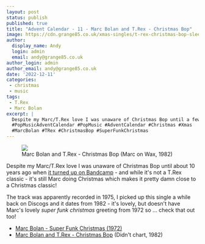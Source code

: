 ```yaml
---
layout: post
status: publish
published: true
title: "Advent Calendar - 11 - Marc Bolan and T.Rex - Christmas Bop"
image: https://cdn.grange85.co.uk/xmas-singles/t-rex-christmas-bop-sleeve.jpg
author:
  display_name: Andy
  login: admin
  email: andy@grange85.co.uk
author_login: admin
author_email: andy@grange85.co.uk
date: '2022-12-11'
categories:
 - christmas
 - music
tags:
 - T.Rex
 - Marc Bolan
excerpt: |
  Despite my Marc/T.Rex love I was unaware of Christmas Bop until a few years ago when it turned up on Bandcamp - and while it's not a T.Rex classic - it's still Marc doing Christmas so ... pretty close! Have a Super Funk Christmas!
  #PopMusicAdventCalendar #PopMusic #AdventCalendar #Christmas #Xmas
  #MarcBolan #TRex #ChristmasBop #SuperFunkChristmas
---
```

<figure class="aligncenter"><img src="https://cdn.grange85.co.uk/xmas-singles/t-rex-christmas-bop-sleeve.jpg" class="img-responsive" /><figcaption>Marc Bolan and T.Rex - Christmas Bop (Marc on Wax, 1982)</figcaption></figure>

Despite my Marc/T.Rex love I was unaware of Christmas Bop until about 10 years ago when [it turned up on Bandcamp](https://bolan-boogie.bandcamp.com/album/t-rexmas) - and while it's not a T.Rex classic - it's still Marc doing Christmas which makes it pretty damn close to a Christmas classic!

The track was apparently recorded in 1975, I picked up this single a while back on Discogs and it dates from 1982 - it's lovely, but doesn't have Marc's lovely _super funk christmas_ greeting from 1972 so ... check that out too!

 - [Marc Bolan - Super Funk Christmas (1972)](https://www.youtube.com/watch?v=12UozvZvk30) 
 - [Marc Bolan and T.Rex - Christmas Bop](https://www.youtube.com/watch?v=IOpNUK1EHYA) (Didn't chart, 1982)

